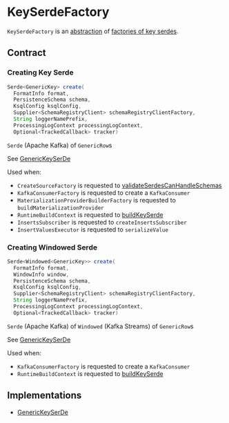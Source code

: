 # KeySerdeFactory

`KeySerdeFactory` is an [abstraction](#contract) of [factories of key serdes](#implementations).

## Contract

### <span id="create"> Creating Key Serde

```java
Serde<GenericKey> create(
  FormatInfo format,
  PersistenceSchema schema,
  KsqlConfig ksqlConfig,
  Supplier<SchemaRegistryClient> schemaRegistryClientFactory,
  String loggerNamePrefix,
  ProcessingLogContext processingLogContext,
  Optional<TrackedCallback> tracker)
```

`Serde` (Apache Kafka) of `GenericRow`s

See [GenericKeySerDe](GenericKeySerDe.md#create)

Used when:

* `CreateSourceFactory` is requested to [validateSerdesCanHandleSchemas](CreateSourceFactory.md#validateSerdesCanHandleSchemas)
* `KafkaConsumerFactory` is requested to create a `KafkaConsumer`
* `MaterializationProviderBuilderFactory` is requested to `buildMaterializationProvider`
* `RuntimeBuildContext` is requested to [buildKeySerde](RuntimeBuildContext.md#buildKeySerde)
* `InsertsSubscriber` is requested to `createInsertsSubscriber`
* `InsertValuesExecutor` is requested to `serializeValue`

### <span id="create-Windowed"> Creating Windowed Serde

```java
Serde<Windowed<GenericKey>> create(
  FormatInfo format,
  WindowInfo window,
  PersistenceSchema schema,
  KsqlConfig ksqlConfig,
  Supplier<SchemaRegistryClient> schemaRegistryClientFactory,
  String loggerNamePrefix,
  ProcessingLogContext processingLogContext,
  Optional<TrackedCallback> tracker)
```

`Serde` (Apache Kafka) of `Windowed` (Kafka Streams) of `GenericRow`s

See [GenericKeySerDe](GenericKeySerDe.md#create)

Used when:

* `KafkaConsumerFactory` is requested to create a `KafkaConsumer`
* `RuntimeBuildContext` is requested to [buildKeySerde](RuntimeBuildContext.md#buildKeySerde)

## Implementations

* [GenericKeySerDe](GenericKeySerDe.md)
